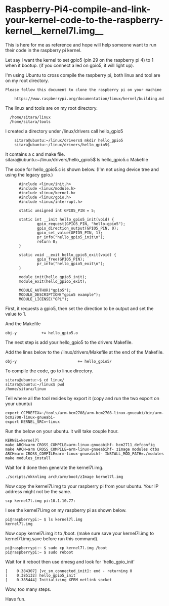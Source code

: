 # Raspberry-Pi4-compile-and-link-your-kernel-code-to-the-raspberry-kernel__kernel7l.img__
This is here for me as reference and hope will help someone want to run their code in the raspberry pi kernel.

Let say I want the kernel to set gpio5 (pin 29 on the raspberry pi 4) to 1 when it bootup. (if you connect a led on gpio5, it will light up).

I'm using Ubuntu to cross compile the raspberry pi, both linux and tool are on my root directory.
    
    Please follow this document to clone the raspberry pi on your machine
        
        https://www.raspberrypi.org/documentation/linux/kernel/building.md
     

The linux and tools are on my root directory.

      /home/sitara/linux
      /home/sitara/tools
      
I created a directory under /linux/drivers call hello_gpio5

        sitara@ubuntu:~/linux/drivers$ mkdir hello_gpio5
        sitara@ubuntu:~/linux/drivers/hello_gpio5$
      
It contains a c and make file.        
      sitara@ubuntu:~/linux/drivers/hello_gpio5$ ls
      hello_gpio5.c  Makefile
      
 The code for hello_gpio5.c is shown below. 
    (I'm not using device tree and using the legacy gpio.)

          #include <linux/init.h>
          #include <linux/module.h>
          #include <linux/kernel.h>
          #include <linux/gpio.h>
          #include <linux/interrupt.h>

          static unsigned int GPIO5_PIN = 5;

          static int __init hello_gpio5_init(void) {
                  gpio_request(GPIO5_PIN, "hello-gpio5");
                  gpio_direction_output(GPIO5_PIN, 0);
                  gpio_set_value(GPIO5_PIN, 1);
                  pr_info("hello_gpio5_init\n");
                  return 0;
          }

          static void __exit hello_gpio5_exit(void) {
                  gpio_free(GPIO5_PIN);
                  pr_info("hello_gpio5_exit\n");
          }

          module_init(hello_gpio5_init);
          module_exit(hello_gpio5_exit);

          MODULE_AUTHOR("gpio5");
          MODULE_DESCRIPTION("gpio5 example");
          MODULE_LICENSE("GPL"); 
 
 First, it requests a gpio5, then set the direction to be output and set the value to 1. 
  

And the Makefile           
    
    obj-y			+= hello_gpio5.o       
    
The next step is add your hello_gpio5 to the drivers Makefile.

Add the lines below to the /linux/drivers/Makefile at the end of the Makefile.

    obj-y                           += hello_gpio5/

To compile the code, go to linux directory.
    
    sitara@ubuntu:~$ cd linux/
    sitara@ubuntu:~/linux$ pwd
    /home/sitara/linux
 
Tell where all the tool resides by export it (copy and run the two export on your ubuntu)
 
    export CCPREFIX=~/tools/arm-bcm2708/arm-bcm2708-linux-gnueabi/bin/arm-bcm2708-linux-gnueabi-  
    export KERNEL_SRC=~linux
 
Run the below on your ubuntu. it will take couple hour.

    KERNEL=kernel7l
    make ARCH=arm CROSS_COMPILE=arm-linux-gnueabihf- bcm2711_defconfig
    make ARCH=arm CROSS_COMPILE=arm-linux-gnueabihf- zImage modules dtbs
    ARCH=arm CROSS_COMPILE=arm-linux-gnueabihf- INSTALL_MOD_PATH=./modules make modules_install

Wait for it done then generate the kernel7l.img.

    ./scripts/mkknlimg arch/arm/boot/zImage kernel7l.img   
    
Now copy the kernel7l.img to your raspberry pi from your ubuntu. Your IP address might not be the same.

    scp kernel7l.img pi:10.1.10.77:
    
I see the kernel7l.img on my raspberry pi as shown below.    
    
    pi@raspberrypi:~ $ ls kernel7l.img 
    kernel7l.img
    
Now copy kernel7l.img it to /boot. (make sure save your kernel7l.img to kernel7l.img.save before run this command).
    
    pi@raspberrypi:~ $ sudo cp kernel7l.img /boot
    pi@raspberrypi:~ $ sudo reboot

Wait for it reboot then use dmesg and look for 'hello_gpio_init'

    [    0.384307] [vc_sm_connected_init]: end - returning 0
    [    0.385132] hello_gpio5_init
    [    0.385444] Initializing XFRM netlink socket
    
Wow, too many steps.

Have fun.
    
